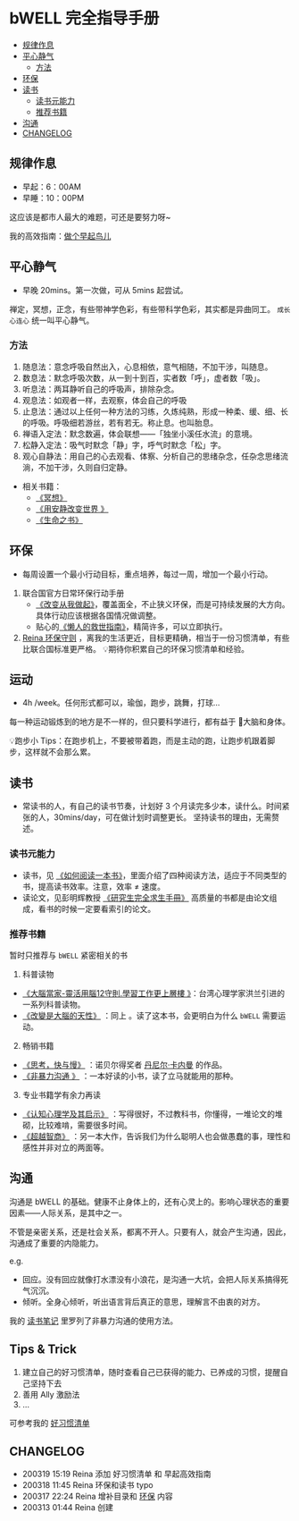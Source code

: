 # bWELL 完全指导手册

* [规律作息](#规律作息)
* [平心静气](#平心静气)
	* [方法](#方法)
* [环保](#环保)
* [读书](#读书)
	* [读书元能力](#读书元能力)
	* [推荐书籍](#推荐书籍)
* [沟通](#沟通)
* [CHANGELOG](#changelog)


## 规律作息
* 早起：6：00AM
* 早睡：10：00PM  
   
这应该是都市人最大的难题，可还是要努力呀~  
  
我的高效指南：[做个早起鸟儿](https://github.com/ReinaSuo/TopLife/blob/master/HbOrganizedMorning.md) 

## 平心静气
* 早晚 20mins。第一次做，可从 5mins 起尝试。  
   
禅定，冥想，正念，有些带神学色彩，有些带科学色彩，其实都是异曲同工。 `成长心连心` 统一叫平心静气。  


### 方法
1. 随息法：意念呼吸自然出入，心息相依，意气相随，不加干涉，叫随息。  
2. 数息法：默念呼吸次数，从一到十到百，实者数「呼」，虚者数「吸」。  
3. 听息法：两耳静听自己的呼吸声，排除杂念。  
4. 观息法：如观者一样，去观察，体会自己的呼吸  
5. 止息法：通过以上任何一种方法的习练，久炼纯熟，形成一种柔、缓、细、长的呼吸。呼吸细若游丝，若有若无。称止息。也叫胎息。  
6. 禅语入定法：默念数遍，体会联想——「独坐小溪任水流」的意境。  
7. 松静入定法：吸气时默念「静」字，呼气时默念「松」字。  
8. 观心自静法：用自己的心去观看、体察、分析自己的思绪杂念，任杂念思绪流淌，不加干涉，久则自归定静。  

* 相关书籍：  
	* [《冥想》](https://book.douban.com/subject/25774384/)
	* [《用安静改变世界 》](https://book.douban.com/subject/26782080/)
	* [《生命之书》](https://book.douban.com/subject/6526752/)
  
## 环保
* 每周设置一个最小行动目标，重点培养，每过一周，增加一个最小行动。
1. 联合国官方日常环保行动手册
	* [《改变从我做起》](https://www.un.org/sustainabledevelopment/zh/be-the-change/)，覆盖面全，不止狭义环保，而是可持续发展的大方向。具体行动应该根据各国情况做调整。
	* 贴心的[《懒人的救世指南》](https://www.un.org/sustainabledevelopment/zh/takeaction/)，精简许多，可以立即执行。
2.  [Reina 环保守则](https://github.com/ReinaSuo/TopLife/blob/master/LogVIP.md) ，离我的生活更近，目标更精确，相当于一份习惯清单，有些比联合国标准更严格。
💡期待你积累自己的环保习惯清单和经验。

## 运动
* 4h /week。任何形式都可以，瑜伽，跑步，跳舞，打球…    
       
每一种运动锻炼到的地方是不一样的，但只要科学进行，都有益于 🧠大脑和身体。  
  
💡跑步小 Tips：在跑步机上，不要被带着跑，而是主动的跑，让跑步机跟着脚步，这样就不会那么累。  

## 读书
* 常读书的人，有自己的读书节奏，计划好 3 个月读完多少本，读什么。时间紧张的人，30mins/day，可在做计划时调整更长。
坚持读书的理由，无需赘述。

### 读书元能力
* 读书，见 [《如何阅读一本书》](https://book.douban.com/subject/25934182/)，里面介绍了四种阅读方法，适应于不同类型的书，提高读书效率。注意，效率 ≠ 速度。  
* 读论文，见彭明辉教授  [《研究生完全求生手冊》](https://book.douban.com/subject/27108502/)   高质量的书都是由论文组成，看书的时候一定要看索引的论文。

### 推荐书籍
暂时只推荐与 `bWELL` 紧密相关的书  
1. 科普读物  
* [《大腦當家-靈活用腦12守則.學習工作更上層樓 》](https://book.douban.com/subject/4728568/)：台湾心理学家洪兰引进的一系列科普读物。  
* [《改變是大腦的天性》](https://book.douban.com/subject/3143337/) ：同上 。读了这本书，会更明白为什么 `bWELL` 需要运动。  
2. 畅销书籍  
* [《思考，快与慢》](https://book.douban.com/subject/10785583/) ：诺贝尔得奖者 [丹尼尔·卡内曼](https://baike.baidu.com/item/%E4%B8%B9%E5%B0%BC%E5%B0%94%C2%B7%E5%8D%A1%E5%86%85%E6%9B%BC/2742278?fromtitle=%E5%8D%A1%E5%B0%BC%E6%9B%BC&fromid=1947025&fr=aladdin)  的作品。  
* [《非暴力沟通 》](https://book.douban.com/subject/26728136/) ：一本好读的小书，读了立马就能用的那种。  
3. 专业书籍学有余力再读  
* [《认知心理学及其启示》](https://book.douban.com/subject/7067149/) ：写得很好，不过教科书，你懂得，一堆论文的堆砌，比较难啃，需要很多时间。
* [《超越智商》](https://book.douban.com/subject/26605978/) ：另一本大作，告诉我们为什么聪明人也会做愚蠢的事，理性和感性并非对立的两面等。

## 沟通
沟通是 bWELL 的基础。健康不止身体上的，还有心灵上的。影响心理状态的重要因素——人际关系，是其中之一。  
  
不管是亲密关系，还是社会关系，都离不开人。只要有人，就会产生沟通，因此，沟通成了重要的内隐能力。
  
e.g. 
* 回应。没有回应就像打水漂没有小浪花，是沟通一大坑，会把人际关系搞得死气沉沉。  
* 倾听。全身心倾听，听出语言背后真正的意思，理解言不由衷的对方。  
  
我的 [读书笔记](https://github.com/ReinaSuo/TopLife/blob/master/HbNonviolentCommunication.md) 里罗列了非暴力沟通的使用方法。


## Tips & Trick
1. 建立自己的好习惯清单，随时查看自己已获得的能力、已养成的习惯，提醒自己坚持下去  
2. 善用 Ally 激励法  
3. …  
  
可参考我的 [好习惯清单](https://github.com/ReinaSuo/TopLife/blob/master/HbElegantHabit.md)  
 
## CHANGELOG

* 200319 15:19 Reina 添加 好习惯清单 和 早起高效指南
* 200318 11:45 Reina 环保和读书 typo
* 200317 22:24 Reina 增补目录和 [环保](#环保) 内容
* 200313 01:44 Reina 创建
